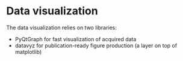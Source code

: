# Data visualization

The data visualization relies on two libraries:

- PyQtGraph for fast visualization of acquired data
- datavyz for publication-ready figure production (a layer on top of matplotlib)

